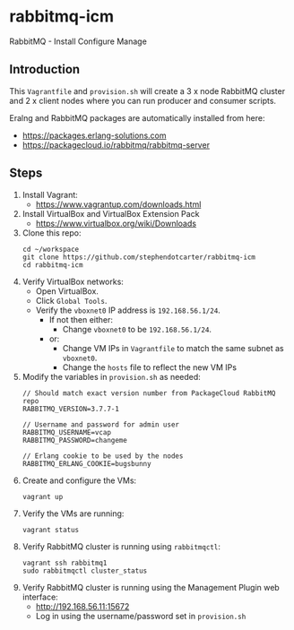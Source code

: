 # rabbitmq-icm
RabbitMQ - Install Configure Manage

Introduction
-

This `Vagrantfile` and `provision.sh` will create a 3 x node RabbitMQ cluster and 2 x client nodes where you can run producer and consumer scripts.

Eralng and RabbitMQ packages are automatically installed from here:
- https://packages.erlang-solutions.com
- https://packagecloud.io/rabbitmq/rabbitmq-server

Steps
-

1. Install Vagrant:
    - https://www.vagrantup.com/downloads.html
1. Install VirtualBox and VirtualBox Extension Pack
    - https://www.virtualbox.org/wiki/Downloads
1. Clone this repo:
    ```
    cd ~/workspace
    git clone https://github.com/stephendotcarter/rabbitmq-icm
    cd rabbitmq-icm
    ```
1. Verify VirtualBox networks:
    - Open VirtualBox.
    - Click `Global Tools`.
    - Verify the `vboxnet0` IP address is `192.168.56.1/24`.
        - If not then either:
            - Change `vboxnet0` to be `192.168.56.1/24`.
        - or:
            - Change VM IPs in `Vagrantfile` to match the same subnet as `vboxnet0`.
            - Change the `hosts` file to reflect the new VM IPs
1. Modify the variables in `provision.sh` as needed:
    ```
    // Should match exact version number from PackageCloud RabbitMQ repo
    RABBITMQ_VERSION=3.7.7-1

    // Username and password for admin user
    RABBITMQ_USERNAME=vcap
    RABBITMQ_PASSWORD=changeme

    // Erlang cookie to be used by the nodes
    RABBITMQ_ERLANG_COOKIE=bugsbunny
    ```
1. Create and configure the VMs: 
    ```
    vagrant up
    ```
1. Verify the VMs are running:
    ```
    vagrant status
    ```
1. Verify RabbitMQ cluster is running using `rabbitmqctl`:
    ```
    vagrant ssh rabbitmq1
    sudo rabbitmqctl cluster_status
1. Verify RabbitMQ cluster is running using the Management Plugin web interface:
    - http://192.168.56.11:15672
    - Log in using the username/password set in `provision.sh`
